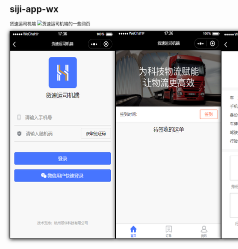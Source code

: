 # siji-app-wx
货速运司机端
![货速运司机端的一些网页]()
<p align="center" style='display:flex;justify-content: space-around;background:#ddd'>
        <img src="https://github.com/UseAder/siji-app-wx/blob/master/readme_Img/login.png" style='box-shadow: 0 2px 12px 0 rgba(0, 0, 0,1);width:337px;height:664px;border:1px solid #000'>
        <img src="https://github.com/UseAder/siji-app-wx/blob/master/readme_Img/home.png"  style='box-shadow: 0 2px 12px 0 rgba(0, 0, 0, 1);width:337px;height:664px;border:1px solid #000'>  
         <img src="https://github.com/UseAder/siji-app-wx/blob/master/readme_Img/imation.png"  style='box-shadow: 0 2px 12px 0 rgba(0, 0, 0, 1);width:337px;height:664px;border:1px solid #000'> 
         <img src="https://github.com/UseAder/siji-app-wx/blob/master/readme_Img/modify.png"  style='box-shadow: 0 2px 12px 0 rgba(0, 0, 0, 1);width:337px;height:664px;border:1px solid #000'> 
         <img src="https://github.com/UseAder/siji-app-wx/blob/master/readme_Img/myorder.png"  style='box-shadow: 0 2px 12px 0 rgba(0, 0, 0, 1);width:337px;height:664px;border:1px solid #000'> 
         <img src="https://github.com/UseAder/siji-app-wx/blob/master/readme_Img/order.png"  style='box-shadow: 0 2px 12px 0 rgba(0, 0, 0, 1);width:337px;height:664px;border:1px solid #000'> 

</p>



